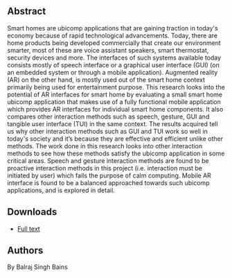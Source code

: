 ## Abstract

Smart homes are ubicomp applications that are gaining traction in today's economy because of rapid
technological advancements. Today, there are home products being developed commercially that create
our environment smarter, most of these are voice assistant speakers, smart thermostat, security devices
and more. The interfaces of such systems available today consists mostly of speech interface or a
graphical user interface (GUI) (on an embedded system or through a mobile application). Augmented
reality (AR) on the other hand, is mostly used out of the smart home context primarily being used for
entertainment purpose. This research looks into the potential of AR interfaces for smart home by
evaluating a small smart home ubicomp application that makes use of a fully functional mobile
application which provides AR interfaces for individual smart home components. It also compares other
interaction methods such as speech, gesture, GUI and tangible user interface (TUI) in the same context.
The results acquired tell us why other interaction methods such as GUI and TUI work so well in today's
society and it’s because they are effective and efficient unlike other methods. The work done in this
research looks into other interaction methods to see how these methods satisfy the ubicomp application in
some critical areas. Speech and gesture interaction methods are found to be proactive interaction methods
in this project (i.e. interaction must be initiated by user) which fails the purpose of calm computing.
Mobile AR interface is found to be a balanced approached towards such ubicomp applications, and is
explored in detail.

## Downloads

* [Full text](https://goo.gl/YBnhtY)

## Authors

By Balraj Singh Bains
